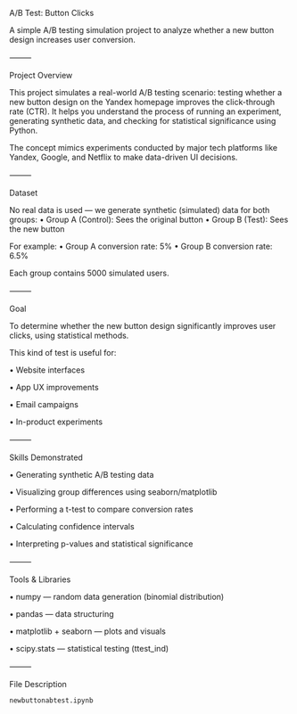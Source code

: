 A/B Test: Button Clicks

A simple A/B testing simulation project to analyze whether a new button design increases user conversion.

⸻

Project Overview

This project simulates a real-world A/B testing scenario: testing whether a new button design on the Yandex homepage improves the click-through rate (CTR). It helps you understand the process of running an experiment, generating synthetic data, and checking for statistical significance using Python.

The concept mimics experiments conducted by major tech platforms like Yandex, Google, and Netflix to make data-driven UI decisions.

⸻

Dataset

No real data is used — we generate synthetic (simulated) data for both groups:
	•	Group A (Control): Sees the original button
	•	Group B (Test): Sees the new button

For example:
	•	Group A conversion rate: 5%
	•	Group B conversion rate: 6.5%

Each group contains 5000 simulated users.

⸻

Goal

To determine whether the new button design significantly improves user clicks, using statistical methods.

This kind of test is useful for:

•	Website interfaces
 
•	App UX improvements
 
•	Email campaigns
 
•	In-product experiments

⸻

Skills Demonstrated

•	Generating synthetic A/B testing data
 
•	Visualizing group differences using seaborn/matplotlib
 
•	Performing a t-test to compare conversion rates
 
•	Calculating confidence intervals 

•	Interpreting p-values and statistical significance

⸻

Tools & Libraries
	
•	numpy — random data generation (binomial distribution)
 
•	pandas — data structuring

•	matplotlib + seaborn — plots and visuals

•	scipy.stats — statistical testing (ttest_ind)

⸻

File Description

    newbuttonabtest.ipynb
    
